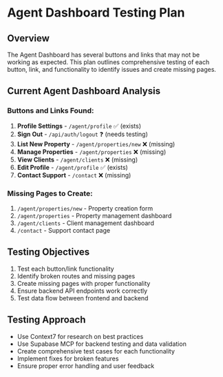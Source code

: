 # Agent Dashboard Testing Plan

## Overview
The Agent Dashboard has several buttons and links that may not be working as expected. This plan outlines comprehensive testing of each button, link, and functionality to identify issues and create missing pages.

## Current Agent Dashboard Analysis

### Buttons and Links Found:
1. **Profile Settings** - `/agent/profile` ✅ (exists)
2. **Sign Out** - `/api/auth/logout` ❓ (needs testing)
3. **List New Property** - `/agent/properties/new` ❌ (missing)
4. **Manage Properties** - `/agent/properties` ❌ (missing)
5. **View Clients** - `/agent/clients` ❌ (missing)
6. **Edit Profile** - `/agent/profile` ✅ (exists)
7. **Contact Support** - `/contact` ❌ (missing)

### Missing Pages to Create:
1. `/agent/properties/new` - Property creation form
2. `/agent/properties` - Property management dashboard
3. `/agent/clients` - Client management dashboard
4. `/contact` - Support contact page

## Testing Objectives
1. Test each button/link functionality
2. Identify broken routes and missing pages
3. Create missing pages with proper functionality
4. Ensure backend API endpoints work correctly
5. Test data flow between frontend and backend

## Testing Approach
- Use Context7 for research on best practices
- Use Supabase MCP for backend testing and data validation
- Create comprehensive test cases for each functionality
- Implement fixes for broken features
- Ensure proper error handling and user feedback
